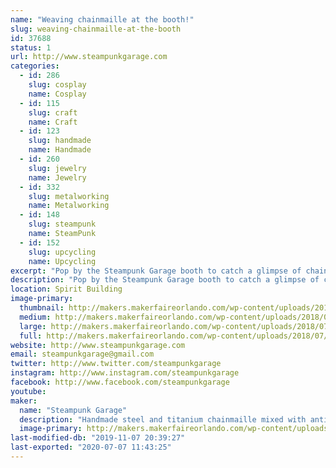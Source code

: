```yaml
---
name: "Weaving chainmaille at the booth!"
slug: weaving-chainmaille-at-the-booth
id: 37688
status: 1
url: http://www.steampunkgarage.com
categories:
  - id: 286
    slug: cosplay
    name: Cosplay
  - id: 115
    slug: craft
    name: Craft
  - id: 123
    slug: handmade
    name: Handmade
  - id: 260
    slug: jewelry
    name: Jewelry
  - id: 332
    slug: metalworking
    name: Metalworking
  - id: 148
    slug: steampunk
    name: SteamPunk
  - id: 152
    slug: upcycling
    name: Upcycling
excerpt: "Pop by the Steampunk Garage booth to catch a glimpse of chainmaille being constructed - one painstaking ring at a time!  Feel free to grill the maker on any chainmaille-related trivia while you're there.  "
description: "Pop by the Steampunk Garage booth to catch a glimpse of chainmaille being constructed - one painstaking ring at a time!  Feel free to grill the maker on any chainmaille-related trivia while you're there.  Jenifer has been weaving maille for over 15 years and has many offbeat and one-of-a-kind pieces of chainmaille unlike anything you've ever seen before.  She has an extensive knowledge base of the maille you've seen around the world: in museums, hotels, the movies, even in space!"
location: Spirit Building
image-primary:
  thumbnail: http://makers.makerfaireorlando.com/wp-content/uploads/2018/07/IMG_3201-150x150.jpg
  medium: http://makers.makerfaireorlando.com/wp-content/uploads/2018/07/IMG_3201-300x225.jpg
  large: http://makers.makerfaireorlando.com/wp-content/uploads/2018/07/IMG_3201-1024x768.jpg
  full: http://makers.makerfaireorlando.com/wp-content/uploads/2018/07/IMG_3201.jpg
website: http://www.steampunkgarage.com
email: steampunkgarage@gmail.com
twitter: http://www.twitter.com/steampunkgarage
instagram: http://www.instagram.com/steampunkgarage
facebook: http://www.facebook.com/steampunkgarage
youtube: 
maker:
  name: "Steampunk Garage"
  description: "Handmade steel and titanium chainmaille mixed with antique keys, clock parts, construction nails, and recycled stuff."
  image-primary: http://makers.makerfaireorlando.com/wp-content/uploads/2018/11/store-logojpg-1024x1024.jpg
last-modified-db: "2019-11-07 20:39:27"
last-exported: "2020-07-07 11:43:25"
---
```

